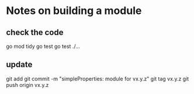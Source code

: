 # Notes on building a module

## check the code
go mod tidy
go test go test ./...

## update 

git add <whatever changed>
git commit -m "simpleProperties: module for vx.y.z"
git tag vx.y.z
git push origin vx.y.z


